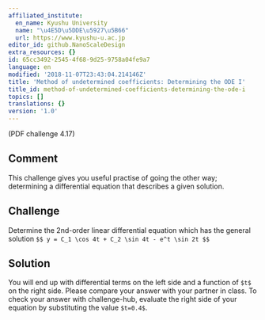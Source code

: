 ```yaml
---
affiliated_institute:
  en_name: Kyushu University
  name: "\u4E5D\u5DDE\u5927\u5B66"
  url: https://www.kyushu-u.ac.jp
editor_id: github.NanoScaleDesign
extra_resources: {}
id: 65cc3492-2545-4f68-9d25-9758a04fe9a7
language: en
modified: '2018-11-07T23:43:04.214146Z'
title: 'Method of undetermined coefficients: Determining the ODE I'
title_id: method-of-undetermined-coefficients-determining-the-ode-i
topics: []
translations: {}
version: '1.0'
---
```


(PDF challenge 4.17)

## Comment

This challenge gives you useful practise of going the other way; determining a differential equation that describes a given solution.

## Challenge

Determine the 2nd-order linear differential equation which has the general solution
`$$
    y = C_1 \cos 4t + C_2 \sin 4t - e^t \sin 2t
$$`

## Solution

You will end up with differential terms on the left side and a function of `$t$` on the right side.
Please compare your answer with your partner in class.
To check your answer with challenge-hub, evaluate the right side of your equation by substituting the value `$t=0.4$`.
